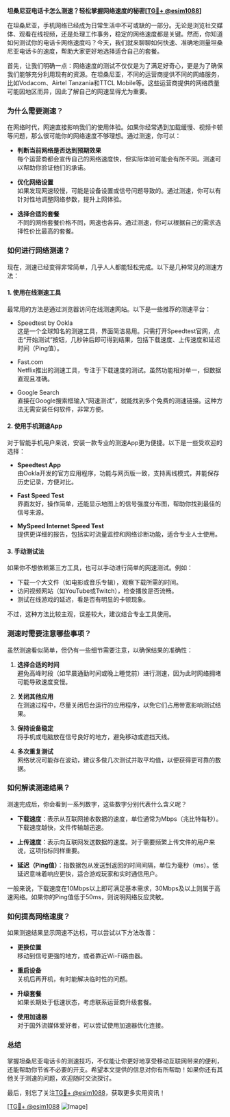 **坦桑尼亚电话卡怎么测速？轻松掌握网络速度的秘密[[TG💪+ @esim1088](https://t.me/s/esim1088)]**

在坦桑尼亚，手机网络已经成为日常生活中不可或缺的一部分。无论是浏览社交媒体、观看在线视频，还是处理工作事务，稳定的网络速度都是关键。然而，你知道如何测试你的电话卡网络速度吗？今天，我们就来聊聊如何快速、准确地测量坦桑尼亚电话卡的速度，帮助大家更好地选择适合自己的套餐。

首先，让我们明确一点：网络速度的测试不仅仅是为了满足好奇心，更是为了确保我们能够充分利用现有的资源。在坦桑尼亚，不同的运营商提供不同的网络服务，比如Vodacom、Airtel Tanzania和TTCL Mobile等。这些运营商提供的网络质量可能因地区而异，因此了解自己的网速显得尤为重要。

### **为什么需要测速？**

在网络时代，网速直接影响我们的使用体验。如果你经常遇到加载缓慢、视频卡顿等问题，那么很可能你的网络速度不够理想。通过测速，你可以：

- **判断当前网络是否达到预期效果**  
  每个运营商都会宣传自己的网络速度快，但实际体验可能会有所不同。测速可以帮助你验证他们的承诺。

- **优化网络设置**  
  如果发现网速较慢，可能是设备设置或信号问题导致的。通过测速，你可以有针对性地调整网络参数，提升上网体验。

- **选择合适的套餐**  
  不同的网络套餐价格不同，网速也各异。通过测速，你可以根据自己的需求选择性价比最高的套餐。

### **如何进行网络测速？**

现在，测速已经变得非常简单，几乎人人都能轻松完成。以下是几种常见的测速方法：

#### **1. 使用在线测速工具**

最常用的方法是通过浏览器访问在线测速网站。以下是一些推荐的测速平台：

- Speedtest by Ookla  
  这是一个全球知名的测速工具，界面简洁易用。只需打开Speedtest官网，点击“开始测试”按钮，几秒钟后即可得到结果，包括下载速度、上传速度和延迟时间（Ping值）。

- Fast.com  
  Netflix推出的测速工具，专注于下载速度的测试。虽然功能相对单一，但数据直观且准确。

- Google Search  
  直接在Google搜索框输入“网速测试”，就能找到多个免费的测速链接。这种方法无需安装任何软件，非常方便。

#### **2. 使用手机测速App**

对于智能手机用户来说，安装一款专业的测速App更为便捷。以下是一些受欢迎的选择：

- **Speedtest App**  
  由Ookla开发的官方应用程序，功能与网页版一致，支持离线模式，并能保存历史记录，方便对比。

- **Fast Speed Test**  
  界面友好，操作简单，还能显示地图上的信号强度分布图，帮助你找到最佳的信号来源。

- **MySpeed Internet Speed Test**  
  提供更详细的报告，包括实时流量监控和网络诊断功能，适合专业人士使用。

#### **3. 手动测试法**

如果你不想依赖第三方工具，也可以手动进行简单的网速测试。例如：

- 下载一个大文件（如电影或音乐专辑），观察下载所需的时间。
- 访问视频网站（如YouTube或Twitch），检查播放是否流畅。
- 测试在线游戏的延迟，看是否有明显的卡顿现象。

不过，这种方法比较主观，误差较大，建议结合专业工具使用。

### **测速时需要注意哪些事项？**

虽然测速看似简单，但仍有一些细节需要注意，以确保结果的准确性：

1. **选择合适的时间**  
   避免高峰时段（如早晨通勤时间或晚上睡觉前）进行测速，因为此时网络拥堵可能导致速度变慢。

2. **关闭其他应用**  
   在测速过程中，尽量关闭后台运行的应用程序，以免它们占用带宽影响测试结果。

3. **保持设备稳定**  
   将手机或电脑放在信号良好的地方，避免移动或遮挡天线。

4. **多次重复测试**  
   网络状况可能存在波动，建议多做几次测试并取平均值，以便获得更可靠的数据。

### **如何解读测速结果？**

测速完成后，你会看到一系列数字，这些数字分别代表什么含义呢？

- **下载速度**：表示从互联网接收数据的速度，单位通常为Mbps（兆比特每秒）。下载速度越快，文件传输越迅速。
  
- **上传速度**：表示向互联网发送数据的速度。对于需要频繁上传文件的用户来说，这项指标同样重要。

- **延迟（Ping值）**：指数据包从发送到返回的时间间隔，单位为毫秒（ms）。低延迟意味着响应更快，适合游戏玩家和实时通信用户。

一般来说，下载速度在10Mbps以上即可满足基本需求，30Mbps及以上则属于高速网络。如果你的Ping值低于50ms，则说明网络反应灵敏。

### **如何提高网络速度？**

如果测速结果显示网速不达标，可以尝试以下方法改善：

- **更换位置**  
  移动到信号更强的地方，或者靠近Wi-Fi路由器。

- **重启设备**  
  关机后再开机，有时能解决临时性的问题。

- **升级套餐**  
  如果长期处于低速状态，考虑联系运营商升级套餐。

- **使用加速器**  
  对于国外流媒体爱好者，可以尝试使用加速器优化连接。

### **总结**

掌握坦桑尼亚电话卡的测速技巧，不仅能让你更好地享受移动互联网带来的便利，还能帮助你节省不必要的开支。希望本文提供的信息对你有所帮助！如果你还有其他关于测速的问题，欢迎随时交流探讨。

最后，别忘了关注[TG💪+ @esim1088](https://t.me/s/esim1088)，获取更多实用资讯！

[[TG💪+ @esim1088](https://t.me/s/esim1088) ![Image](https://i.postimg.cc/4NQfJmqS/Snipaste-2025-05-13-00-14-12.png)]